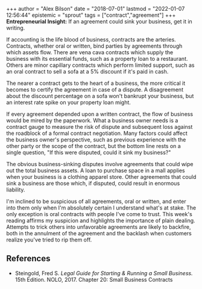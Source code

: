 +++
author = "Alex Bilson"
date = "2018-07-01"
lastmod = "2022-01-07 12:56:44"
epistemic = "sprout"
tags = ["contract","agreement"]
+++
**Entrepreneurial Insight:** If an agreement could sink your business, get it in writing.

If accounting is the life blood of business, contracts are the arteries. Contracts, whether oral or written, bind parties by agreements through which assets flow. There are vena cava contracts which supply the business with its essential funds, such as a property loan to a restaurant. Others are minor capillary contracts which perform limited support, such as an oral contract to sell a sofa at a 5% discount if it's paid in cash.

The nearer a contract gets to the heart of a business, the more critical it becomes to certify the agreement in case of a dispute. A disagreement about the discount percentage on a sofa won't bankrupt your business, but an interest rate spike on your property loan might.

If every agreement depended upon a written contract, the flow of business would be mired by the paperwork. What a business owner needs is a contract gauge to measure the risk of dispute and subsequent loss against the roadblock of a formal contract negotiation. Many factors could affect the business owner's perspective, such as previous experience with the other party or the scope of the contract, but the bottom line rests on a single question, "If this were disputed, could it sink my business?"

The obvious business-sinking disputes involve agreements that could wipe out the total business assets. A loan to purchase space in a mall applies when your business is a clothing apparel store. Other agreements that could sink a business are those which, if disputed, could result in enormous liability.

I'm inclined to be suspicious of all agreements, oral or written, and enter into them only when I'm absolutely certain I understand what's at stake. The only exception is oral contracts with people I've come to trust. This week's reading affirms my suspicion and highlights the importance of plain dealing. Attempts to trick others into unfavorable agreements are likely to backfire, both in the annulment of the agreement and the backlash when customers realize you've tried to rip them off.

## References

- Steingold, Fred S. _Legal Guide for Starting & Running a Small Business._ 15th Edition. NOLO, 2017. Chapter 20: Small Business Contracts
